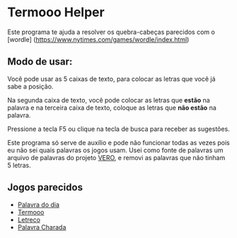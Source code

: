 # Termooo Helper


Este programa te ajuda a resolver os quebra-cabeças parecidos com o [wordle] (https://www.nytimes.com/games/wordle/index.html)  

## Modo de usar:

Você pode usar as 5 caixas de texto, para colocar as letras que você já sabe a posição.

Na segunda caixa de texto, você pode colocar as letras que **estão** na palavra e na terceira caixa de texto, coloque as letras que **não estão** na palavra.

Pressione a tecla F5 ou clique na tecla de busca para receber as sugestões.

Este programa só serve de auxílio e pode não funcionar todas as vezes pois eu não sei quais palavras os jogos usam. Usei como fonte de palavras um arquivo de palavras do projeto [VERO](https://pt-br.libreoffice.org/projetos/vero/), e removi as palavras que não tinham 5 letras.

## Jogos parecidos

 - [Palavra do dia](https://palavra-do-dia.pt/) 
 - [Termooo](https://term.ooo/) 
 - [Letreco](https://www.gabtoschi.com/letreco/)
 - [Palavra Charada](https://charada.vercel.app/)
